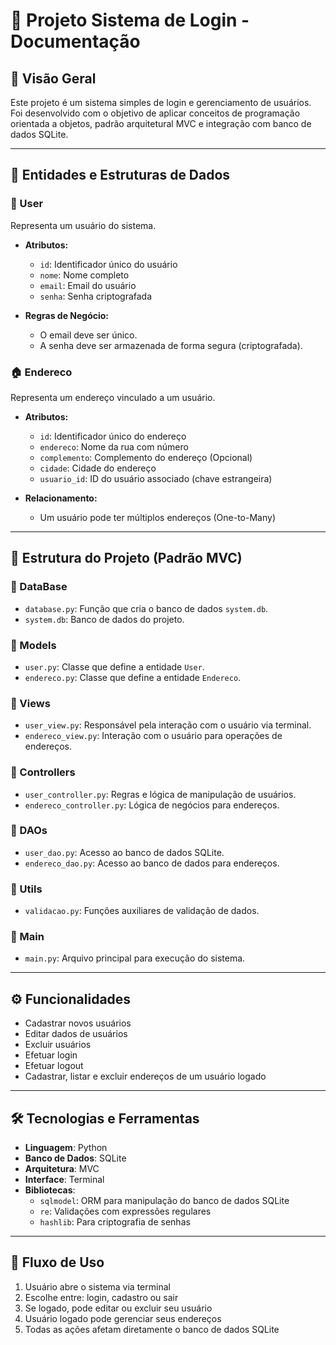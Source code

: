 # 🔐 Projeto Sistema de Login - Documentação

## 📌 Visão Geral
Este projeto é um sistema simples de login e gerenciamento de usuários.  
Foi desenvolvido com o objetivo de aplicar conceitos de programação orientada a objetos, padrão arquitetural MVC e integração com banco de dados SQLite.

---

## 📂 Entidades e Estruturas de Dados

### 👤 User
Representa um usuário do sistema.

- **Atributos:**
  - `id`: Identificador único do usuário
  - `nome`: Nome completo
  - `email`: Email do usuário
  - `senha`: Senha criptografada

- **Regras de Negócio:**
  - O email deve ser único.
  - A senha deve ser armazenada de forma segura (criptografada).

### 🏠 Endereco
Representa um endereço vinculado a um usuário.

- **Atributos:**
  - `id`: Identificador único do endereço
  - `endereco`: Nome da rua com número
  - `complemento`: Complemento do endereço (Opcional)
  - `cidade`: Cidade do endereço
  - `usuario_id`: ID do usuário associado (chave estrangeira)

- **Relacionamento:**
  - Um usuário pode ter múltiplos endereços (One-to-Many)

---

## 📁 Estrutura do Projeto (Padrão MVC)

### 📂 DataBase
- `database.py`: Função que cria o banco de dados `system.db`.
- `system.db`: Banco de dados do projeto.

### 📂 Models
- `user.py`: Classe que define a entidade `User`.
- `endereco.py`: Classe que define a entidade `Endereco`.

### 📂 Views
- `user_view.py`: Responsável pela interação com o usuário via terminal.
- `endereco_view.py`: Interação com o usuário para operações de endereços.

### 📂 Controllers
- `user_controller.py`: Regras e lógica de manipulação de usuários.
- `endereco_controller.py`: Lógica de negócios para endereços.

### 📂 DAOs
- `user_dao.py`: Acesso ao banco de dados SQLite.
- `endereco_dao.py`: Acesso ao banco de dados para endereços.

### 📂 Utils
- `validacao.py`: Funções auxiliares de validação de dados.

### 📂 Main
- `main.py`: Arquivo principal para execução do sistema.

---

## ⚙️ Funcionalidades

- Cadastrar novos usuários
- Editar dados de usuários
- Excluir usuários
- Efetuar login
- Efetuar logout
- Cadastrar, listar e excluir endereços de um usuário logado

---

## 🛠️ Tecnologias e Ferramentas

- **Linguagem**: Python
- **Banco de Dados**: SQLite
- **Arquitetura**: MVC
- **Interface**: Terminal
- **Bibliotecas**:
  - `sqlmodel`: ORM para manipulação do banco de dados SQLite
  - `re`: Validações com expressões regulares
  - `hashlib`: Para criptografia de senhas

---

## 🔄 Fluxo de Uso

1. Usuário abre o sistema via terminal
2. Escolhe entre: login, cadastro ou sair
3. Se logado, pode editar ou excluir seu usuário
4. Usuário logado pode gerenciar seus endereços
5. Todas as ações afetam diretamente o banco de dados SQLite